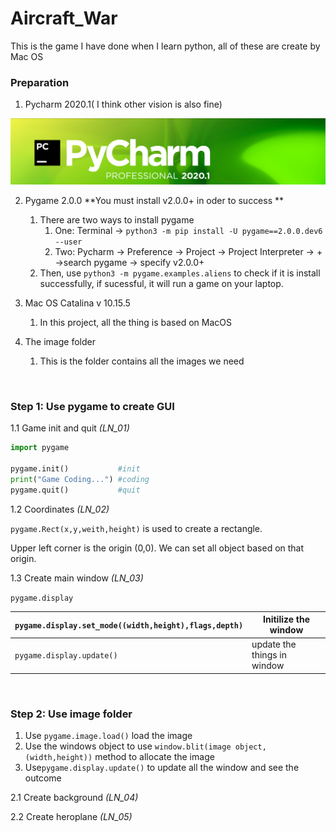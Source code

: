# Aircraft_War
This is the game I have done when I learn python, all of these are create by Mac OS

### Preparation

1. Pycharm 2020.1( I think other vision is also fine)

![pycharm](./readme_img/pycharm.png)

2. Pygame 2.0.0  **You must install v2.0.0+ in oder to success **
   1. There are two ways to install pygame
      1. One: Terminal -> ```python3 -m pip install -U pygame==2.0.0.dev6 --user```
      2. Two: Pycharm -> Preference -> Project -> Project Interpreter -> + ->search pygame -> specify v2.0.0+
   2. Then, use `python3 -m pygame.examples.aliens` to check if it is install successfully, if sucessful, it will run a game on your laptop.

3. Mac OS Catalina v 10.15.5
   1. In this project, all the thing is based on MacOS

4. The image folder
   1. This is the folder contains all the images we need

<br>

### Step 1: Use pygame to create GUI

1.1 Game init and quit   *(LN_01)*

```python
import pygame

pygame.init()			#init 
print("Game Coding...")	#coding
pygame.quit()			#quit
```

1.2 Coordinates   *(LN_02)*

```pygame.Rect(x,y,weith,height)``` is used to create a rectangle.

Upper left corner  is the origin (0,0). We can set all object based on that origin.

1.3 Create main window  *(LN_03)*

```pygame.display```

| `pygame.display.set_mode((width,height),flags,depth)` | Initilize the window        |
| ----------------------------------------------------- | --------------------------- |
| `pygame.display.update()`                             | update the things in window |

<br>

### Step 2: Use image folder

1. Use   ```pygame.image.load()```  load the image
2. Use the windows object to use ```window.blit(image object,(width,height))``` method to allocate the image
3. Use```pygame.display.update()``` to update all the window and see the outcome



2.1 Create background  *(LN_04)*

2.2 Create heroplane  *(LN_05)*


